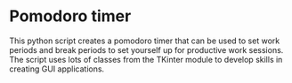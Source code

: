 # Pomodoro timer
This python script creates a pomodoro timer that can be used to set work periods and break periods to set yourself up for productive work sessions.
The script uses lots of classes from the TKinter module to develop skills in creating GUI applications. 
